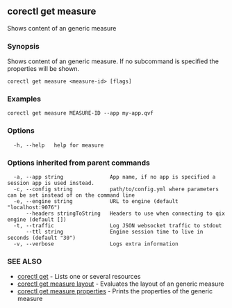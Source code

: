 ## corectl get measure

Shows content of an generic measure

### Synopsis

Shows content of an generic measure. If no subcommand is specified the properties will be shown.

```
corectl get measure <measure-id> [flags]
```

### Examples

```
corectl get measure MEASURE-ID --app my-app.qvf
```

### Options

```
  -h, --help   help for measure
```

### Options inherited from parent commands

```
  -a, --app string               App name, if no app is specified a session app is used instead.
  -c, --config string            path/to/config.yml where parameters can be set instead of on the command line
  -e, --engine string            URL to engine (default "localhost:9076")
      --headers stringToString   Headers to use when connecting to qix engine (default [])
  -t, --traffic                  Log JSON websocket traffic to stdout
      --ttl string               Engine session time to live in seconds (default "30")
  -v, --verbose                  Logs extra information
```

### SEE ALSO

* [corectl get](corectl_get.md)	 - Lists one or several resources
* [corectl get measure layout](corectl_get_measure_layout.md)	 - Evaluates the layout of an generic measure
* [corectl get measure properties](corectl_get_measure_properties.md)	 - Prints the properties of the generic measure

